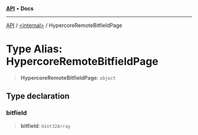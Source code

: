 [**API**](../../README.md) • **Docs**

***

[API](../../README.md) / [\<internal\>](../README.md) / HypercoreRemoteBitfieldPage

# Type Alias: HypercoreRemoteBitfieldPage

> **HypercoreRemoteBitfieldPage**: `object`

## Type declaration

### bitfield

> **bitfield**: `Uint32Array`

